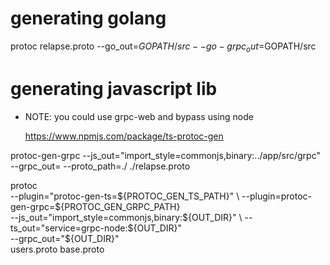# generating golang

protoc relapse.proto --go_out=$GOPATH/src --go-grpc_out=$GOPATH/src

# generating javascript lib

- NOTE: you could use grpc-web and bypass using node

  https://www.npmjs.com/package/ts-protoc-gen

protoc-gen-grpc --js_out="import_style=commonjs,binary:../app/src/grpc" --grpc_out= --proto_path=./ ./relapse.proto

protoc \
 --plugin="protoc-gen-ts=${PROTOC_GEN_TS_PATH}" \
    --plugin=protoc-gen-grpc=${PROTOC_GEN_GRPC_PATH} \
 --js_out="import_style=commonjs,binary:${OUT_DIR}" \
    --ts_out="service=grpc-node:${OUT_DIR}" \
 --grpc_out="${OUT_DIR}" \
 users.proto base.proto
